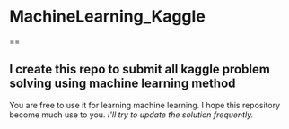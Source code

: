 # MachineLearning_Kaggle
==

I create this repo to submit all kaggle problem solving using machine learning method
--
You are free to use it for learning machine learning. I hope this repository become much use to you. 
*I'll try to update the solution frequently.*
